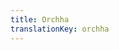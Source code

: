 ```yaml
---
title: Orchha
translationKey: orchha
---
```











































